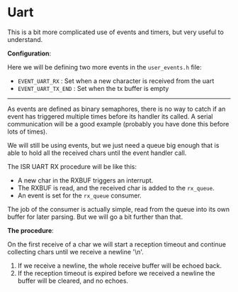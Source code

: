 # Uart

This is a bit more complicated use of events and timers, but very useful to understand.

**Configuration**:

Here we will be defining two more events in the `user_events.h` file:

* `EVENT_UART_RX` : Set when a new character is received from the uart
* `EVENT_UART_TX_END` : Set when the tx buffer is empty

----------------

As events are defined as binary semaphores, there is no way to catch if an event
has triggered multiple times before its handler its called. A serial communication
will be a good example (probably you have done this before lots of times).

We will still be using events, but we just need a queue big enough that is able to hold
all the received chars until the event handler call.

The ISR UART RX procedure will be like this:

* A new char in the RXBUF triggers an interrupt.
* The RXBUF is read, and the received char is added to the `rx_queue`.
* An event is set for the `rx_queue` consumer.

The job of the consumer is actually simple, read from the queue into its own buffer
for later parsing. But we will go a bit further than that.

**The procedure**:

On the first receive of a char we will start a reception timeout and continue collecting
chars until we receive a newline '\n'.

1. If we receive a newline, the whole receive buffer will be echoed back.
2. If the reception timeout is expired before we received a newline
   the buffer will be cleared, and no echoes.
